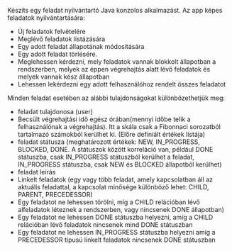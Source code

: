 Készíts egy feladat nyilvántartó Java konzolos alkalmazást.
Az app képes feladatok nyilvántartására:

- Új feladatok felvételére
- Meglévő feladatok listázására
- Egy adott feladat állapotának módosítására
- Egy adott feladat törlésére.
- Meglehessen kérdezni, mely feladatok vannak blokkolt állapotban a rendszerben, melyek az éppen végrehajtás
alatt lévő feladatok és melyek vannak kész állapotban
- Lehessen lekérdezni egy adott felhasználóhoz rendelt összes feladatot

Minden feladat esetében az alábbi tulajdonságokat különbözethetjük meg:

- feladat tulajdonosa (user)
- Becsült végrehajtási idő egész órában(mennyi időbe telik a felhasználónak a végrehajtás). Itt a skála
csak a Fibonnaci sorozatból tartalmazó számokból kerülhet ki. (Előre definiált értékek listája)
- feladat státusza (meghatározott értékek: NEW, IN_PROGRESS, BLOCKED, DONE. A státuszok között korreláció van,
például DONE státuszba, csak IN_PROGRESS státuszból kerülhet a feladat, IN_PROGRESS státuszba, csak NEW és BLOCKED állapotból
kerülhet)
- feladat leírás
- Linkelt feladatok (egy vagy több feladat, amely kapcsolatban áll az aktuális feladattal,
a kapcsolat minősége különböző lehet: CHILD, PARENT, PRECEDESSOR)
- Egy feladatot ne lehessen törölni, míg a CHILD relációban lévő alfeladatok léteznek a rendszerben, vagy nincsenek DONE állapotban)
- Egy feladatot ne lehessen DONE státuszba helyezni, amíg a CHILD relációban lévő feladatok nincsenek mind DONE státuszban
- Egy feladatot ne lehessen IN_PROGRESS státuszba helyezni amíg a PRECEDESSOR típusú linkelt feladatok nincsenek DONE státuszban
